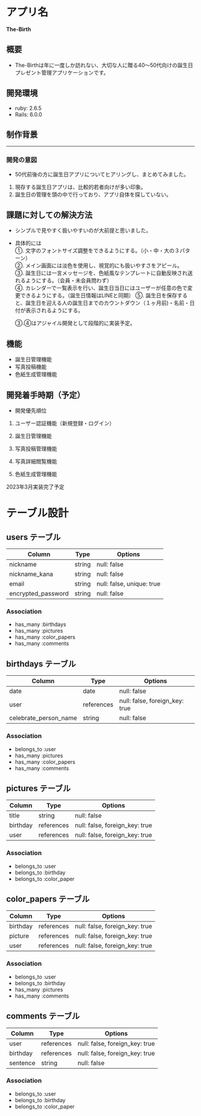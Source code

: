 # アプリ名
**The-Birth**

## 概要


- The-Birthは年に一度しか訪れない、大切な人に贈る40〜50代向けの誕生日プレゼント管理アプリケーションです。  

## 開発環境


- ruby: 2.6.5  
- Rails: 6.0.0

## 制作背景
---
### 開発の意図

- 50代前後の方に誕生日アプリについてヒアリングし、まとめてみました。  

1. 現存する誕生日アプリは、比較的若者向けが多い印象。  
2. 誕生日の管理を頭の中で行っており、アプリ自体を探していない。


## 課題に対しての解決方法

- シンプルで見やすく扱いやすいのが大前提と思いました。  
- 具体的には  
  ①. 文字のフォントサイズ調整をできるようにする。（小・中・大の３パターン）  
  ②. メイン画面には淡色を使用し、視覚的にも扱いやすさをアピール。  
  ③. 誕生日には一言メッセージを、色紙風なテンプレートに自動反映され送れるようにする。（会員・未会員問わず）  
  ④. カレンダーで一覧表示を行い、誕生日当日にはユーザーが任意の色で変更できるようにする。（誕生日情報はLINEと同期）
  ⑤. 誕生日を保存すると、誕生日を迎える人の誕生日までのカウントダウン（１ヶ月前)・名前・日付が表示されるようにする。
  
  
  ③.④はアジャイル開発として段階的に実装予定。

## 機能

- 誕生日管理機能  
- 写真投稿機能  
- 色紙生成管理機能

## 開発着手時期（予定）

- 開発優先順位

1. ユーザー認証機能（新規登録・ログイン）

2. 誕生日管理機能

3. 写真投稿管理機能

4. 写真詳細閲覧機能

5. 色紙生成管理機能

2023年3月実装完了予定

# テーブル設計

## users テーブル

| Column             | Type   | Options     |
| ------------------ | ------ | ----------- |
| nickname           | string | null: false |
| nickname_kana      | string | null: false |
| email              | string | null: false, unique: true |
| encrypted_password | string | null: false |

### Association

- has_many :birthdays
- has_many :pictures
- has_many :color_papers
- has_many :comments

## birthdays テーブル

| Column                | Type        | Options     |
| ------------------    | ------      | ----------- |
| date                  | date        | null: false |
| user                  | references  | null: false, foreign_key: true |
| celebrate_person_name | string      | null: false |

### Association

- belongs_to :user
- has_many :pictures
- has_many :color_papers
- has_many :comments


## pictures テーブル

| Column                | Type        | Options     |
| ------------------    | ------      | ----------- |
| title                 | string      | null: false |
| birthday              | references  | null: false, foreign_key: true |
| user                  | references  | null: false, foreign_key: true |

### Association

- belongs_to :user
- belongs_to :birthday
- belongs_to :color_paper


## color_papers テーブル

| Column                | Type        | Options     |
| ------------------    | ------      | ----------- |
| birthday              | references  | null: false, foreign_key: true |
| picture               | references  | null: false, foreign_key: true |
| user                  | references  | null: false, foreign_key: true |

### Association

- belongs_to :user
- belongs_to :birthday
- has_many :pictures
- has_many :comments


## comments テーブル

| Column                | Type        | Options     |
| ------------------    | ------      | ----------- |
| user                  | references  | null: false, foreign_key: true |
| birthday              | references  | null: false, foreign_key: true |
| sentence              | string      | null: false |

### Association

- belongs_to :user
- belongs_to :birthday
- belongs_to :color_paper








































